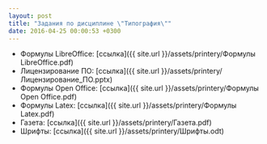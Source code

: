 ```yaml
---
layout: post
title: "Задания по дисциплине \"Типография\""
date: 2016-04-25 00:00:53 +0300
---
```


- Формулы LibreOffice: [ссылка]({{ site.url }}/assets/printery/Формулы LibreOffice.pdf)
- Лицензирование ПО: [ссылка]({{ site.url }}/assets/printery/Лицензирование_ПО.pptx)
- Формулы Open Office: [ссылка]({{ site.url }}/assets/printery/Формулы Open Office.pdf)
- Формулы Latex: [ссылка]({{ site.url }}/assets/printery/Формулы Latex.pdf)
- Газета: [ссылка]({{ site.url }}/assets/printery/Газета.pdf)
- Шрифты: [ссылка]({{ site.url }}/assets/printery/Шрифты.odt)